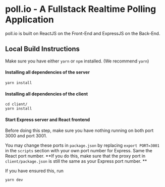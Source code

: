 # poll.io - A Fullstack Realtime Polling Application
poll.io is built on ReactJS on the Front-End and ExpressJS on the Back-End.

## Local Build Instructions
Make sure you have either `yarn` or `npm` installed. (We recommend `yarn`)

#### Installing all dependencies of the server
```
yarn install
```

#### Installing all dependencies of the client
```
cd client/
yarn install
```

#### Start Express server and React frontend
Before doing this step, make sure you have nothing running on both port 3000 and port 3001.

You may change these ports in `package.json` by replacing `export PORT=3001` in the `scripts` section
with your own port number for Express. Same the React port number. **If you do this, make sure that the proxy port in `client/package.json` is still the same as your Express port number. **

If you have ensured this, run
```
yarn dev
```